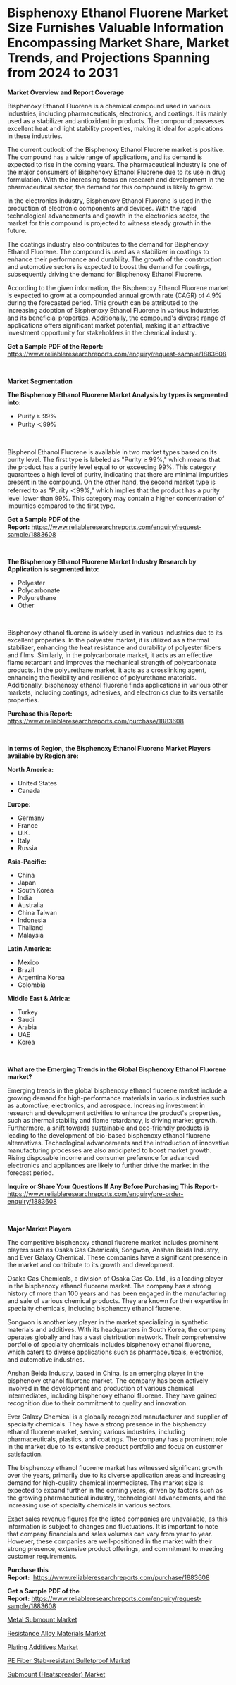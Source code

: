 <p><h1>Bisphenoxy Ethanol Fluorene Market Size Furnishes Valuable Information Encompassing Market Share, Market Trends, and Projections Spanning from 2024 to 2031</h1></p><p><strong>Market Overview and Report Coverage</strong></p>
<p><p>Bisphenoxy Ethanol Fluorene is a chemical compound used in various industries, including pharmaceuticals, electronics, and coatings. It is mainly used as a stabilizer and antioxidant in products. The compound possesses excellent heat and light stability properties, making it ideal for applications in these industries.</p><p>The current outlook of the Bisphenoxy Ethanol Fluorene market is positive. The compound has a wide range of applications, and its demand is expected to rise in the coming years. The pharmaceutical industry is one of the major consumers of Bisphenoxy Ethanol Fluorene due to its use in drug formulation. With the increasing focus on research and development in the pharmaceutical sector, the demand for this compound is likely to grow.</p><p>In the electronics industry, Bisphenoxy Ethanol Fluorene is used in the production of electronic components and devices. With the rapid technological advancements and growth in the electronics sector, the market for this compound is projected to witness steady growth in the future.</p><p>The coatings industry also contributes to the demand for Bisphenoxy Ethanol Fluorene. The compound is used as a stabilizer in coatings to enhance their performance and durability. The growth of the construction and automotive sectors is expected to boost the demand for coatings, subsequently driving the demand for Bisphenoxy Ethanol Fluorene.</p><p>According to the given information, the Bisphenoxy Ethanol Fluorene market is expected to grow at a compounded annual growth rate (CAGR) of 4.9% during the forecasted period. This growth can be attributed to the increasing adoption of Bisphenoxy Ethanol Fluorene in various industries and its beneficial properties. Additionally, the compound's diverse range of applications offers significant market potential, making it an attractive investment opportunity for stakeholders in the chemical industry.</p></p>
<p><strong>Get a Sample PDF of the Report:</strong> <a href="https://www.reliableresearchreports.com/enquiry/request-sample/1883608">https://www.reliableresearchreports.com/enquiry/request-sample/1883608</a></p>
<p>&nbsp;</p>
<p><strong>Market Segmentation</strong></p>
<p><strong>The Bisphenoxy Ethanol Fluorene Market Analysis by types is segmented into:</strong></p>
<p><ul><li>Purity ≥ 99%</li><li>Purity ＜99%</li></ul></p>
<p>&nbsp;</p>
<p><p>Bisphenol Ethanol Fluorene is available in two market types based on its purity level. The first type is labeled as "Purity ≥ 99%," which means that the product has a purity level equal to or exceeding 99%. This category guarantees a high level of purity, indicating that there are minimal impurities present in the compound. On the other hand, the second market type is referred to as "Purity ＜99%," which implies that the product has a purity level lower than 99%. This category may contain a higher concentration of impurities compared to the first type.</p></p>
<p><strong>Get a Sample PDF of the Report:</strong>&nbsp;<a href="https://www.reliableresearchreports.com/enquiry/request-sample/1883608">https://www.reliableresearchreports.com/enquiry/request-sample/1883608</a></p>
<p>&nbsp;</p>
<p><strong>The Bisphenoxy Ethanol Fluorene Market Industry Research by Application is segmented into:</strong></p>
<p><ul><li>Polyester</li><li>Polycarbonate</li><li>Polyurethane</li><li>Other</li></ul></p>
<p>&nbsp;</p>
<p><p>Bisphenoxy ethanol fluorene is widely used in various industries due to its excellent properties. In the polyester market, it is utilized as a thermal stabilizer, enhancing the heat resistance and durability of polyester fibers and films. Similarly, in the polycarbonate market, it acts as an effective flame retardant and improves the mechanical strength of polycarbonate products. In the polyurethane market, it acts as a crosslinking agent, enhancing the flexibility and resilience of polyurethane materials. Additionally, bisphenoxy ethanol fluorene finds applications in various other markets, including coatings, adhesives, and electronics due to its versatile properties.</p></p>
<p><strong>Purchase this Report:</strong>&nbsp; <a href="https://www.reliableresearchreports.com/purchase/1883608">https://www.reliableresearchreports.com/purchase/1883608</a></p>
<p>&nbsp;</p>
<p><strong>In terms of Region, the Bisphenoxy Ethanol Fluorene Market Players available by Region are:</strong></p>
<p>
    <p> <strong> North America: </strong>
        <ul>
            <li>United States</li>
            <li>Canada</li>
        </ul>
        </p> 
    <p> <strong> Europe: </strong>
        <ul>
            <li>Germany</li>
            <li>France</li>
            <li>U.K.</li>
            <li>Italy</li>
            <li>Russia</li>
        </ul>
        </p> 
    <p> <strong> Asia-Pacific: </strong>
        <ul>
            <li>China</li>
            <li>Japan</li>
            <li>South Korea</li>
            <li>India</li>
            <li>Australia</li>
            <li>China Taiwan</li>
            <li>Indonesia</li>
            <li>Thailand</li>
            <li>Malaysia</li>
        </ul>
        </p> 
    <p> <strong> Latin America: </strong>
        <ul>
            <li>Mexico</li>
            <li>Brazil</li>
            <li>Argentina Korea</li>
            <li>Colombia</li>
        </ul>
        </p> 
    <p> <strong> Middle East & Africa: </strong>
        <ul>
            <li>Turkey</li>
            <li>Saudi</li>
            <li>Arabia</li>
            <li>UAE</li>
            <li>Korea</li>
        </ul>
    </p>
    </p>
<p>&nbsp;</p>
<p><strong>What are the Emerging Trends in the Global Bisphenoxy Ethanol Fluorene market?</strong></p>
<p><p>Emerging trends in the global bisphenoxy ethanol fluorene market include a growing demand for high-performance materials in various industries such as automotive, electronics, and aerospace. Increasing investment in research and development activities to enhance the product's properties, such as thermal stability and flame retardancy, is driving market growth. Furthermore, a shift towards sustainable and eco-friendly products is leading to the development of bio-based bisphenoxy ethanol fluorene alternatives. Technological advancements and the introduction of innovative manufacturing processes are also anticipated to boost market growth. Rising disposable income and consumer preference for advanced electronics and appliances are likely to further drive the market in the forecast period.</p></p>
<p><strong>Inquire or Share Your Questions If Any Before Purchasing This Report</strong>- <a href="https://www.reliableresearchreports.com/enquiry/pre-order-enquiry/1883608">https://www.reliableresearchreports.com/enquiry/pre-order-enquiry/1883608</a></p>
<p>&nbsp;</p>
<p><strong>Major Market Players</strong></p>
<p><p>The competitive bisphenoxy ethanol fluorene market includes prominent players such as Osaka Gas Chemicals, Songwon, Anshan Beida Industry, and Ever Galaxy Chemical. These companies have a significant presence in the market and contribute to its growth and development.</p><p>Osaka Gas Chemicals, a division of Osaka Gas Co. Ltd., is a leading player in the bisphenoxy ethanol fluorene market. The company has a strong history of more than 100 years and has been engaged in the manufacturing and sale of various chemical products. They are known for their expertise in specialty chemicals, including bisphenoxy ethanol fluorene.</p><p>Songwon is another key player in the market specializing in synthetic materials and additives. With its headquarters in South Korea, the company operates globally and has a vast distribution network. Their comprehensive portfolio of specialty chemicals includes bisphenoxy ethanol fluorene, which caters to diverse applications such as pharmaceuticals, electronics, and automotive industries.</p><p>Anshan Beida Industry, based in China, is an emerging player in the bisphenoxy ethanol fluorene market. The company has been actively involved in the development and production of various chemical intermediates, including bisphenoxy ethanol fluorene. They have gained recognition due to their commitment to quality and innovation.</p><p>Ever Galaxy Chemical is a globally recognized manufacturer and supplier of specialty chemicals. They have a strong presence in the bisphenoxy ethanol fluorene market, serving various industries, including pharmaceuticals, plastics, and coatings. The company has a prominent role in the market due to its extensive product portfolio and focus on customer satisfaction.</p><p>The bisphenoxy ethanol fluorene market has witnessed significant growth over the years, primarily due to its diverse application areas and increasing demand for high-quality chemical intermediates. The market size is expected to expand further in the coming years, driven by factors such as the growing pharmaceutical industry, technological advancements, and the increasing use of specialty chemicals in various sectors.</p><p>Exact sales revenue figures for the listed companies are unavailable, as this information is subject to changes and fluctuations. It is important to note that company financials and sales volumes can vary from year to year. However, these companies are well-positioned in the market with their strong presence, extensive product offerings, and commitment to meeting customer requirements.</p></p>
<p><strong>Purchase this Report:</strong>&nbsp;&nbsp;<a href="https://www.reliableresearchreports.com/purchase/1883608">https://www.reliableresearchreports.com/purchase/1883608</a></p>
<p></p>
<p><strong>Get a Sample PDF of the Report:</strong>&nbsp;<a href="https://www.reliableresearchreports.com/enquiry/request-sample/1883608">https://www.reliableresearchreports.com/enquiry/request-sample/1883608</a></p>
<p><p><a href="https://github.com/pizolina/Market-Research-Report-List-2/blob/main/metal-submount-market.md">Metal Submount Market</a></p><p><a href="https://github.com/vimar16th/Market-Research-Report-List-2/blob/main/resistance-alloy-materials-market.md">Resistance Alloy Materials Market</a></p><p><a href="https://github.com/sofayahoo2023/Market-Research-Report-List-2/blob/main/plating-additives-market.md">Plating Additives Market</a></p><p><a href="https://github.com/mabutironaldo/Market-Research-Report-List-2/blob/main/pe-fiber-stab-resistant-bulletproof-market.md">PE Fiber Stab-resistant Bulletproof Market</a></p><p><a href="https://github.com/lbird53714/Market-Research-Report-List-2/blob/main/submount-heatspreader-market.md">Submount (Heatspreader) Market</a></p></p>